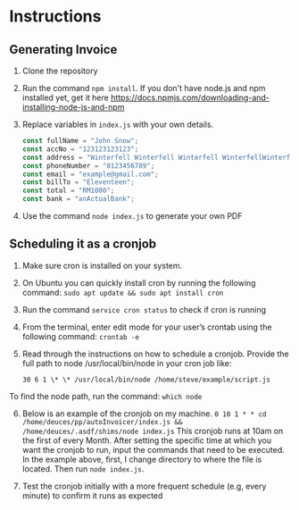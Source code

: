 # Instructions

## Generating Invoice

1. Clone the repository
2. Run the command `npm install`. If you don't have node.js and npm installed yet, get it here https://docs.npmjs.com/downloading-and-installing-node-js-and-npm
3. Replace variables in `index.js` with your own details.

   ```js
   const fullName = "John Snow";
   const accNo = "123123123123";
   const address = "Winterfell Winterfell Winterfell WinterfellWinterfell";
   const phoneNumber = "0123456789";
   const email = "example@gmail.com";
   const billTo = "Eleventeen";
   const total = "RM1000";
   const bank = "anActualBank";
   ```

4. Use the command `node index.js` to generate your own PDF

## Scheduling it as a cronjob

1. Make sure cron is installed on your system.
2. On Ubuntu you can quickly install cron by running the following command:
   `sudo apt update && sudo apt install cron`
3. Run the command `service cron status` to check if cron is running
4. From the terminal, enter edit mode for your user’s crontab using the following command: `crontab -e`
5. Read through the instructions on how to schedule a cronjob.
   Provide the full path to node /usr/local/bin/node in your cron job like:

   `30 6 1 \* \* /usr/local/bin/node /home/steve/example/script.js`

To find the node path, run the command: `which node`

6. Below is an example of the cronjob on my machine.
   `0 10 1 * * cd  /home/deuces/pp/autoInvoicer/index.js && /home/deuces/.asdf/shims/node index.js`
   This cronjob runs at 10am on the first of every Month.
   After setting the specific time at which you want the cronjob to run, input the commands that need to be executed.
   In the example above, first, I change directory to where the file is located. Then run `node index.js`.

7. Test the cronjob initially with a more frequent schedule (e.g, every minute) to confirm it runs as expected
